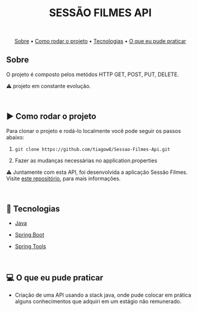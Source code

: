 <h1 align="center"> SESSÃO FILMES API </h1>

<br />

<p align="center">
 <a href="#sobre">Sobre</a> •
 <a href="#rodarProjeto">Como rodar o projeto</a> •
 <a href="#tecnologias">Tecnologias</a> • 
 <a href="#aprendizado">O que eu pude praticar</a>  
</p>


<h2 id="sobreeee">Sobre</h2>



O projeto é composto pelos metódos HTTP GET, POST, PUT, DELETE. 

⚠  projeto em constante evolução. 

<br />

<h2 id="rodarProjeto">▶ Como rodar o projeto</h2>
Para clonar o projeto e rodá-lo localmente você pode seguir os passos abaixo:

1. `git clone https://github.com/tiagow8/Sessao-Filmes-Api.git`

2. Fazer as mudanças necessárias no application.properties

⚠  Juntamente com esta API, foi desenvolvida a aplicação Sessão Filmes. Visite [este repositório.](https://github.com/tiagow8/Sessao-Filmes-Crud.git) para mais informações. 

<br />

<h2 id="tecnologias">🚀 Tecnologias</h2>

* [Java](https://www.java.com/pt-BR/)

* [Spring Boot](https://spring.io/projects/spring-boot)

* [Spring Tools](https://spring.io/tools)

<br />

<h2 id="aprendizado">💻 O que eu pude praticar</h2>

* Criação de uma API usando a stack java, onde pude colocar em prática alguns conhecimentos que adquiri em um estágio não remunerado.

<br />

